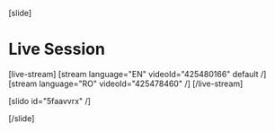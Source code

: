 [slide]
# Live Session

[live-stream]
[stream language="EN" videoId="425480166" default /]
[stream language="RO" videoId="425478460" /]
[/live-stream]

[slido id="5faavvrx" /]

[/slide]